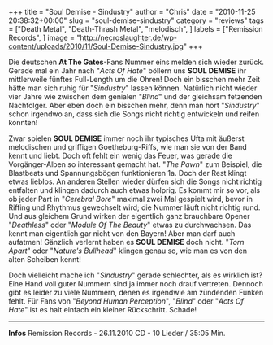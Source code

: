 +++
title = "Soul Demise - Sindustry"
author = "Chris"
date = "2010-11-25 20:38:32+00:00"
slug = "soul-demise-sindustry"
category = "reviews"
tags = ["Death Metal", "Death-Thrash Metal", "melodisch", ]
labels = ["Remission Records", ]
image = "http://necroslaughter.de/wp-content/uploads/2010/11/Soul-Demise-Sindustry.jpg"
+++

Die deutschen **At The Gates**-Fans Nummer eins melden sich wieder zurück. Gerade mal ein Jahr nach "_Acts Of Hate_" böllern uns **SOUL DEMISE** ihr mittlerweile fünftes Full-Length um die Ohren! Doch ein bisschen mehr Zeit hätte man sich ruhig für "_Sindustry_" lassen können. Natürlich nicht wieder vier Jahre wie zwischen dem genialen "_Blind_" und der gleichsam fetzenden Nachfolger. Aber eben doch ein bisschen mehr, denn man hört "_Sindustry_" schon irgendwo an, dass sich die Songs nicht richtig entwickeln und reifen konnten!

Zwar spielen **SOUL DEMISE** immer noch ihr typisches Ufta mit äußerst melodischen und griffigen Goetheburg-Riffs, wie man sie von der Band kennt und liebt. Doch oft fehlt ein wenig das Feuer, was gerade die Vorgänger-Alben so interessant gemacht hat. "_The Pawn_" zum Beispiel, die Blastbeats und Spannungsbögen funktionieren 1a. Doch der Rest klingt etwas lieblos.
An anderen Stellen wieder dürfen sich die Songs nicht richtig entfalten und klingen dadurch auch etwas holprig. Es kommt mir so vor, als ob jeder Part in "_Cerebral Bore_" maximal zwei Mal gespielt wird, bevor in Riffing und Rhythmus gewechselt wird; die Nummer läuft nicht richtig rund. Und aus gleichem Grund wirken der eigentlich ganz brauchbare Opener "_Deathless_" oder "_Module Of The Beauty_" etwas zu durchwachsen. Das kennt man eigentlich gar nicht von den Bayern!
Aber man darf auch aufatmen! Gänzlich verlernt haben es **SOUL DEMISE** doch nicht. "_Torn Apart_" oder "_Nature's Bullhead_" klingen genau so, wie man es von den alten Scheiben kennt!

Doch vielleicht mache ich "_Sindustry_" gerade schlechter, als es wirklich ist? Eine Hand voll guter Nummern sind ja immer noch drauf vertreten. Dennoch gibt es leider zu viele Nummern, denen es irgendwie am zündenden Funken fehlt. Für Fans von "_Beyond Human Perception_", "_Blind_" oder "_Acts Of Hate_" ist es halt einfach ein kleiner Rückschritt. Schade!





---
**Infos**
Remission Records - 26.11.2010
CD - 10 Lieder / 35:05 Min.
